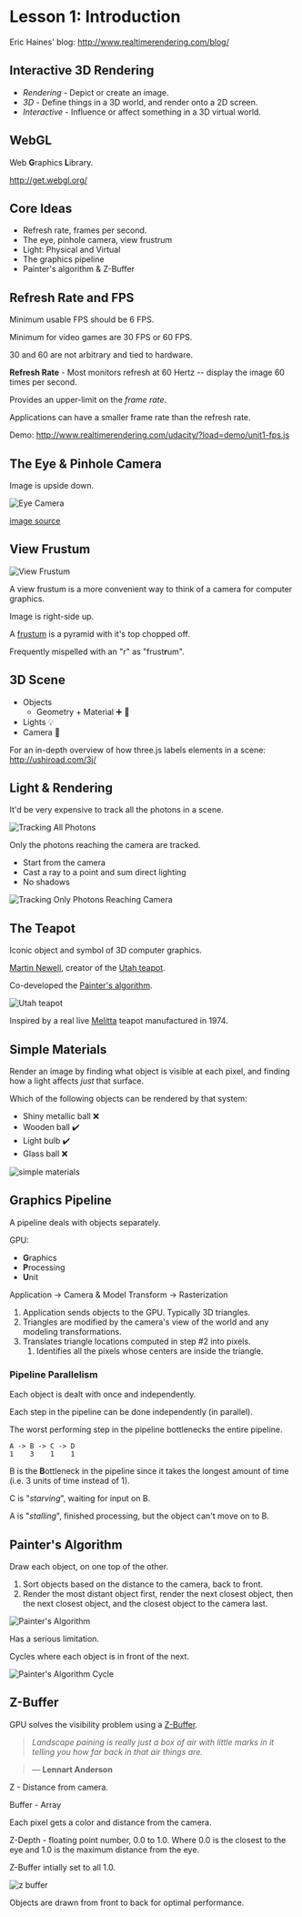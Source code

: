 # Lesson 1: Introduction

Eric Haines' blog:
http://www.realtimerendering.com/blog/

## Interactive 3D Rendering

* *Rendering* - Depict or create an image.
* *3D* - Define things in a 3D world, and render onto a 2D screen.
* *Interactive* - Influence or affect something in a 3D virtual world.

## WebGL
Web **G**raphics **L**ibrary.

http://get.webgl.org/

## Core Ideas

* Refresh rate, frames per second.
* The eye, pinhole camera, view frustrum
* Light: Physical and Virtual
* The graphics pipeline
* Painter's algorithm & Z-Buffer

## Refresh Rate and FPS

Minimum usable FPS should be 6 FPS.

Minimum for video games are 30 FPS or 60 FPS.

30 and 60 are not arbitrary and tied to hardware.

**Refresh Rate** - Most monitors refresh at 60 Hertz -- display the image 60 times per second.

Provides an upper-limit on the *frame rate*.

Applications can have a smaller frame rate than the refresh rate.

Demo:
http://www.realtimerendering.com/udacity/?load=demo/unit1-fps.js

## The Eye & Pinhole Camera

Image is upside down.

![Eye Camera](./img/eye-camera.png)

[image source](https://www.researchgate.net/figure/Optical-focusing-system-of-the-human-eye-and-a-photographic-camera-showing-the_fig1_224322366)

## View Frustum

![View Frustum](./img/view-frustum.svg)

A view frustum is a more convenient way to think of a camera for computer graphics.

Image is right-side up.

A [frustum](https://en.wikipedia.org/wiki/Frustum) is a pyramid with it's top chopped off.

Frequently mispelled with an "r" as "frust**r**um".

## 3D Scene

* Objects
  * Geometry + Material ➕ 📐
* Lights 💡
* Camera 🎥

For an in-depth overview of how three.js labels elements in a scene:
http://ushiroad.com/3j/

## Light & Rendering

It'd be very expensive to track all the photons in a scene.

![Tracking All Photons](./img/light-and-rendering-all-photons.png)

Only the photons reaching the camera are tracked.

* Start from the camera
* Cast a ray to a point and sum direct lighting
* No shadows

![Tracking Only Photons Reaching Camera](./img/light-and-rendering-reverse-process.png)

## The Teapot
Iconic object and symbol of 3D computer graphics.

[Martin Newell](https://en.wikipedia.org/wiki/Martin_Newell_(computer_scientist)), creator of the [Utah teapot](https://en.wikipedia.org/wiki/Utah_teapot).

Co-developed the [Painter's algorithm](https://en.wikipedia.org/wiki/Painter%27s_algorithm).

![Utah teapot](./img/utah-teapot.jpg)

Inspired by a real live [Melitta](https://en.wikipedia.org/wiki/Melitta) teapot manufactured in 1974.

## Simple Materials

Render an image by finding what object is visible at each pixel, and finding how a light affects *just* that surface.

Which of the following objects can be rendered by that system:
* Shiny metallic ball ❌
* Wooden ball ✔️
* Light bulb ✔️
* Glass ball ❌

![simple materials](./img/simple-materials.png)

## Graphics Pipeline
A pipeline deals with objects separately.

GPU:
* **G**raphics
* **P**rocessing
* **U**nit

Application -> Camera & Model Transform -> Rasterization

1. Application sends objects to the GPU. Typically 3D triangles.
2. Triangles are modified by the camera's view of the world and any modeling transformations.
3. Translates triangle locations computed in step #2 into pixels.
   1. Identifies all the pixels whose centers are inside the triangle.

### Pipeline Parallelism

Each object is dealt with once and independently.

Each step in the pipeline can be done independently (in parallel).

The worst performing step in the pipeline bottlenecks the entire pipeline.

```
A -> B -> C -> D
1    3    1    1
```

B is the **B**ottleneck in the pipeline since it takes the longest amount of time (i.e. 3 units of time instead of 1).

C is "*starving*", waiting for input on B.

A is "*stalling*", finished processing, but the object can't move on to B.

## Painter's Algorithm
Draw each object, on one top of the other.

1. Sort objects based on the distance to the camera, back to front.
2. Render the most distant object first, render the next closest object, then the next closest object, and the closest object to the camera last.

![Painter's Algorithm](./img/Painter's_algorithm.svg)

Has a serious limitation.

Cycles where each object is in front of the next.

![Painter's Algorithm Cycle](./img/painters-algorithm-cycle.jpg)

## Z-Buffer
GPU solves the visibility problem using a [Z-Buffer](https://en.wikipedia.org/wiki/Z-buffering).

> *Landscape paining is really just a box of air with little marks in it telling you how far back in that air things are.*

> — **Lennart Anderson**

Z - Distance from camera.

Buffer - Array

Each pixel gets a color and distance from the camera.

Z-Depth - floating point number, 0.0 to 1.0.
Where 0.0 is the closest to the eye and 1.0 is the maximum distance from the eye.

Z-Buffer intially set to all 1.0.

![z buffer](./img/zbuffer.jpg)

Objects are drawn from front to back for optimal performance.
